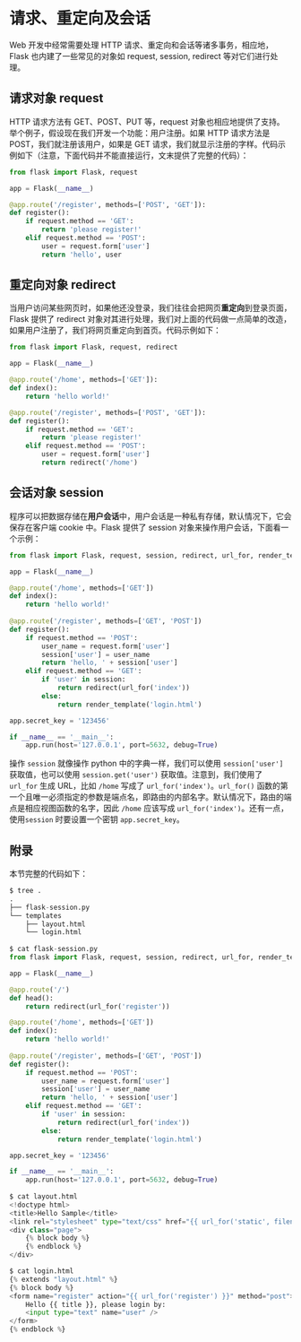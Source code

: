 # 请求、重定向及会话

Web 开发中经常需要处理 HTTP 请求、重定向和会话等诸多事务，相应地，Flask 也内建了一些常见的对象如 request, session, redirect 等对它们进行处理。

## 请求对象 request

HTTP 请求方法有 GET、POST、PUT 等，request 对象也相应地提供了支持。举个例子，假设现在我们开发一个功能：用户注册。如果 HTTP 请求方法是 POST，我们就注册该用户，如果是 GET 请求，我们就显示注册的字样。代码示例如下（注意，下面代码并不能直接运行，文末提供了完整的代码）：

```python
from flask import Flask, request

app = Flask(__name__)

@app.route('/register', methods=['POST', 'GET']):
def register():
    if request.method == 'GET':
        return 'please register!'
    elif request.method == 'POST':
        user = request.form['user']
        return 'hello', user
```

## 重定向对象 redirect

当用户访问某些网页时，如果他还没登录，我们往往会把网页**重定向**到登录页面，Flask 提供了 redirect 对象对其进行处理，我们对上面的代码做一点简单的改造，如果用户注册了，我们将网页重定向到首页。代码示例如下：

```python
from flask import Flask, request, redirect

app = Flask(__name__)

@app.route('/home', methods=['GET']):
def index():
    return 'hello world!'

@app.route('/register', methods=['POST', 'GET']):
def register():
    if request.method == 'GET':
        return 'please register!'
    elif request.method == 'POST':
        user = request.form['user']
        return redirect('/home')
```

## 会话对象 session

程序可以把数据存储在**用户会话**中，用户会话是一种私有存储，默认情况下，它会保存在客户端 cookie 中。Flask 提供了 session 对象来操作用户会话，下面看一个示例：

```python
from flask import Flask, request, session, redirect, url_for, render_template

app = Flask(__name__)

@app.route('/home', methods=['GET'])
def index():
    return 'hello world!'
    
@app.route('/register', methods=['GET', 'POST'])
def register():
    if request.method == 'POST':
        user_name = request.form['user']
        session['user'] = user_name
        return 'hello, ' + session['user']
    elif request.method == 'GET':
        if 'user' in session:
            return redirect(url_for('index'))
        else:
            return render_template('login.html')

app.secret_key = '123456'

if __name__ == '__main__':
    app.run(host='127.0.0.1', port=5632, debug=True)
```

操作 `session` 就像操作 python 中的字典一样，我们可以使用 `session['user']` 获取值，也可以使用 `session.get('user')` 获取值。注意到，我们使用了 `url_for` 生成 URL，比如 `/home` 写成了 `url_for('index')`。`url_for()` 函数的第一个且唯一必须指定的参数是端点名，即路由的内部名字。默认情况下，路由的端点是相应视图函数的名字，因此 `/home` 应该写成 `url_for('index')`。还有一点，使用`session` 时要设置一个密钥 `app.secret_key`。

## 附录

本节完整的代码如下：

```python
$ tree .
.
├── flask-session.py
└── templates
    ├── layout.html
    └── login.html
    
$ cat flask-session.py
from flask import Flask, request, session, redirect, url_for, render_template

app = Flask(__name__)

@app.route('/')
def head():
    return redirect(url_for('register'))

@app.route('/home', methods=['GET'])
def index():
    return 'hello world!'
    
@app.route('/register', methods=['GET', 'POST'])
def register():
    if request.method == 'POST':
        user_name = request.form['user']
        session['user'] = user_name
        return 'hello, ' + session['user']
    elif request.method == 'GET':
        if 'user' in session:
            return redirect(url_for('index'))
        else:
            return render_template('login.html')

app.secret_key = '123456'

if __name__ == '__main__':
    app.run(host='127.0.0.1', port=5632, debug=True)
    
$ cat layout.html
<!doctype html>
<title>Hello Sample</title>
<link rel="stylesheet" type="text/css" href="{{ url_for('static', filename='style.css') }}">
<div class="page">
    {% block body %}
    {% endblock %}
</div>

$ cat login.html
{% extends "layout.html" %}
{% block body %}
<form name="register" action="{{ url_for('register') }}" method="post">
    Hello {{ title }}, please login by:
    <input type="text" name="user" />
</form>
{% endblock %}
```

